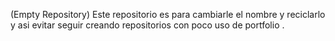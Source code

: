 (Empty Repository)
Este repositorio es para cambiarle el nombre y reciclarlo
y asi evitar seguir creando repositorios con poco uso de portfolio
.
